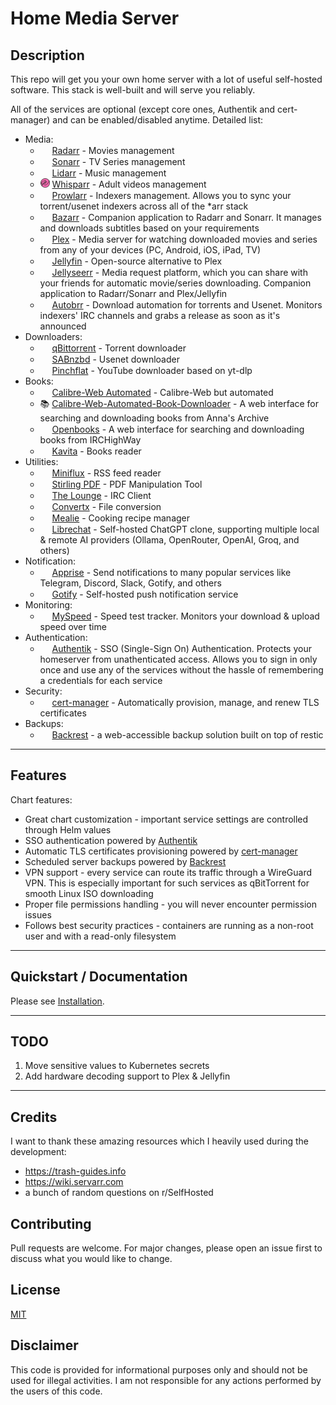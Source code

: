 # Home Media Server

## Description

This repo will get you your own home server with a lot of useful self-hosted software. This stack is well-built and will serve you reliably.

All of the services are optional (except core ones, Authentik and cert-manager) and can be enabled/disabled anytime. Detailed list:
- Media:
    - <img width="15" height="15" src="https://cdn.jsdelivr.net/gh/selfhst/icons/png/radarr-light.png"> [Radarr](https://github.com/Radarr/Radarr) - Movies management
    - <img width="15" height="15" src="https://cdn.jsdelivr.net/gh/selfhst/icons/png/sonarr.png"> [Sonarr](https://github.com/Sonarr/Sonarr) - TV Series management
    - <img width="15" height="15" src="https://cdn.jsdelivr.net/gh/selfhst/icons/png/lidarr.png"> [Lidarr](https://github.com/Lidarr/Lidarr) - Music management
    - <img width="15" height="15" src="https://github.com/Whisparr/Whisparr/blob/develop/Logo/128.png?raw=true"> [Whisparr](https://github.com/Whisparr/Whisparr) - Adult videos management
    - <img width="15" height="15" src="https://cdn.jsdelivr.net/gh/selfhst/icons/png/prowlarr.png"> [Prowlarr](https://github.com/Prowlarr/Prowlarr) - Indexers management. Allows you to sync your torrent/usenet indexers across all of the *arr stack
    - <img width="15" height="15" src="https://cdn.jsdelivr.net/gh/selfhst/icons/png/bazarr.png"> [Bazarr](https://github.com/morpheus65535/bazarr) - Companion application to Radarr and Sonarr. It manages and downloads subtitles based on your requirements
    - <img width="15" height="15" src="https://cdn.jsdelivr.net/gh/selfhst/icons/png/plex.png"> [Plex](https://www.plex.tv/) - Media server for watching downloaded movies and series from any of your devices (PC, Android, iOS, iPad, TV)
    - <img width="15" height="15" src="https://cdn.jsdelivr.net/gh/selfhst/icons/png/jellyfin.png"> [Jellyfin](https://github.com/jellyfin/jellyfin) - Open-source alternative to Plex
    - <img width="15" height="15" src="https://cdn.jsdelivr.net/gh/selfhst/icons/png/jellyseerr.png"> [Jellyseerr](https://github.com/Fallenbagel/jellyseerr) - Media request platform, which you can share with your friends for automatic movie/series downloading. Companion application to Radarr/Sonarr and Plex/Jellyfin
    - <img width="15" height="15" src="https://cdn.jsdelivr.net/gh/selfhst/icons/png/autobrr.png"> [Autobrr](https://github.com/autobrr/autobrr) - Download automation for torrents and Usenet. Monitors indexers' IRC channels and grabs a release as soon as it's announced
- Downloaders:
    - <img width="15" height="15" src="https://cdn.jsdelivr.net/gh/selfhst/icons/png/qbittorrent.png"> [qBittorrent](https://github.com/qbittorrent/qBittorrent) - Torrent downloader
    - <img width="15" height="15" src="https://cdn.jsdelivr.net/gh/selfhst/icons/png/sabnzbd.png"> [SABnzbd](https://github.com/sabnzbd/sabnzbd) - Usenet downloader
    - <img width="15" height="15" src="https://cdn.jsdelivr.net/gh/selfhst/icons/png/pinchflat.png"> [Pinchflat](https://github.com/kieraneglin/pinchflat) - YouTube downloader based on yt-dlp
- Books:
    - <img width="15" height="15" src="https://cdn.jsdelivr.net/gh/selfhst/icons/png/calibre-web.png"> [Calibre-Web Automated](https://github.com/crocodilestick/Calibre-Web-Automated) - Calibre-Web but automated
    - 📚 [Calibre-Web-Automated-Book-Downloader](https://github.com/calibrain/calibre-web-automated-book-downloader) - A web interface for searching and downloading books from Anna's Archive
    - <img width="15" height="15" src="https://cdn.jsdelivr.net/gh/selfhst/icons/png/openbooks.png"> [Openbooks](https://github.com/evan-buss/openbooks) - A web interface for searching and downloading books from IRCHighWay
    - <img width="15" height="15" src="https://cdn.jsdelivr.net/gh/selfhst/icons/png/kavita.png"> [Kavita](https://github.com/Kareadita/Kavita) - Books reader
- Utilities:
    - <img width="15" height="15" src="https://cdn.jsdelivr.net/gh/selfhst/icons/png/miniflux-light.png"> [Miniflux](https://github.com/dysosmus/miniflux) - RSS feed reader
    - <img width="15" height="15" src="https://cdn.jsdelivr.net/gh/selfhst/icons/png/stirling-pdf.png"> [Stirling PDF](https://github.com/Stirling-Tools/Stirling-PDF) - PDF Manipulation Tool
    - <img width="15" height="15" src="https://cdn.jsdelivr.net/gh/selfhst/icons/png/the-lounge.png"> [The Lounge](https://github.com/thelounge/thelounge) - IRC Client
    - <img width="15" height="15" src="https://cdn.jsdelivr.net/gh/selfhst/icons/png/convertx.png"> [Convertx](https://github.com/C4illin/ConvertX) - File conversion
    - <img width="15" height="15" src="https://cdn.jsdelivr.net/gh/selfhst/icons/png/mealie.png"> [Mealie](https://github.com/mealie-recipes/mealie) - Cooking recipe manager
    - <img width="15" height="15" src="https://cdn.jsdelivr.net/gh/selfhst/icons/png/librechat.png"> [Librechat](https://github.com/danny-avila/LibreChat) - Self-hosted ChatGPT clone, supporting multiple local & remote AI providers (Ollama, OpenRouter, OpenAI, Groq, and others)
- Notification:
    - <img width="15" height="15" src="https://cdn.jsdelivr.net/gh/selfhst/icons/png/apprise.png"> [Apprise](https://github.com/caronc/apprise-api) - Send notifications to many popular services like Telegram, Discord, Slack, Gotify, and others
    - <img width="15" height="15" src="https://cdn.jsdelivr.net/gh/selfhst/icons/png/gotify.png"> [Gotify](https://github.com/gotify/server) - Self-hosted push notification service
- Monitoring:
    - <img width="15" height="15" src="https://cdn.jsdelivr.net/gh/selfhst/icons/png/myspeed.png"> [MySpeed](https://github.com/gnmyt/myspeed) - Speed test tracker. Monitors your download & upload speed over time
- Authentication:
    - <img width="15" height="15" src="https://cdn.jsdelivr.net/gh/selfhst/icons/png/authentik.png"> [Authentik](https://github.com/goauthentik/authentik) - SSO (Single-Sign On) Authentication. Protects your homeserver from unathenticated access. Allows you to sign in only once and use any of the services without the hassle of remembering a credentials for each service
- Security:
    - <img width="15" height="15" src="https://github.com/cert-manager/cert-manager/blob/master/logo/logo-small.png?raw=true"> [cert-manager](https://github.com/cert-manager/cert-manager) - Automatically provision, manage, and renew TLS certificates
- Backups:
    - <img width="15" height="15" src="https://cdn.jsdelivr.net/gh/selfhst/icons/png/backrest.png"> [Backrest](https://github.com/garethgeorge/backrest) - a web-accessible backup solution built on top of restic

---

## Features

Chart features:
- Great chart customization - important service settings are controlled through Helm values
- SSO authentication powered by [Authentik](https://github.com/goauthentik/authentik)
- Automatic TLS certificates provisioning powered by [cert-manager](https://github.com/cert-manager/cert-manager)
- Scheduled server backups powered by [Backrest](https://github.com/garethgeorge/backrest)
- VPN support - every service can route its traffic through a WireGuard VPN. This is especially important for such services as qBitTorrent for smooth Linux ISO downloading
- Proper file permissions handling - you will never encounter permission issues
- Follows best security practices - containers are running as a non-root user and with a read-only filesystem

---

## Quickstart / Documentation

Please see [Installation](Installation.md).

---

## TODO

1. Move sensitive values to Kubernetes secrets
2. Add hardware decoding support to Plex & Jellyfin

---

## Credits

I want to thank these amazing resources which I heavily used during the development:
- <https://trash-guides.info>
- <https://wiki.servarr.com>
- a bunch of random questions on r/SelfHosted

## Contributing

Pull requests are welcome. For major changes, please open an issue first to discuss what you would like to change.

## License

[MIT](https://choosealicense.com/licenses/mit/)

## Disclaimer

This code is provided for informational purposes only and should not be used for illegal activities. I am not responsible for any actions performed by the users of this code.
